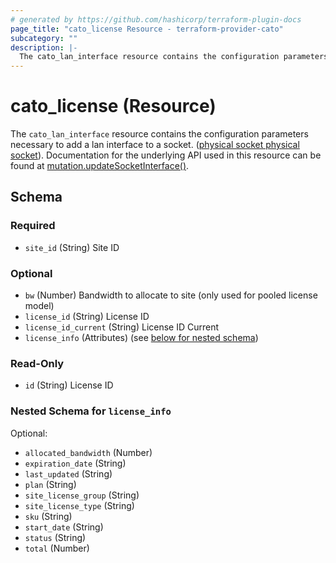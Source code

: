 ```yaml
---
# generated by https://github.com/hashicorp/terraform-plugin-docs
page_title: "cato_license Resource - terraform-provider-cato"
subcategory: ""
description: |-
  The cato_lan_interface resource contains the configuration parameters necessary to add a lan interface to a socket. (physical socket physical socket https://support.catonetworks.com/hc/en-us/articles/4413280502929-Working-with-X1500-X1600-and-X1700-Socket-Sites). Documentation for the underlying API used in this resource can be found at mutation.updateSocketInterface() https://api.catonetworks.com/documentation/#mutation-site.updateSocketInterface.
---
```


# cato_license (Resource)

The `cato_lan_interface` resource contains the configuration parameters necessary to add a lan interface to a socket. ([physical socket physical socket](https://support.catonetworks.com/hc/en-us/articles/4413280502929-Working-with-X1500-X1600-and-X1700-Socket-Sites)). Documentation for the underlying API used in this resource can be found at [mutation.updateSocketInterface()](https://api.catonetworks.com/documentation/#mutation-site.updateSocketInterface).



<!-- schema generated by tfplugindocs -->
## Schema

### Required

- `site_id` (String) Site ID

### Optional

- `bw` (Number) Bandwidth to allocate to site (only used for pooled license model)
- `license_id` (String) License ID
- `license_id_current` (String) License ID Current
- `license_info` (Attributes) (see [below for nested schema](#nestedatt--license_info))

### Read-Only

- `id` (String) License ID

<a id="nestedatt--license_info"></a>
### Nested Schema for `license_info`

Optional:

- `allocated_bandwidth` (Number)
- `expiration_date` (String)
- `last_updated` (String)
- `plan` (String)
- `site_license_group` (String)
- `site_license_type` (String)
- `sku` (String)
- `start_date` (String)
- `status` (String)
- `total` (Number)
